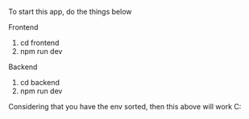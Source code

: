 To start this app, do the things below

Frontend

1. cd frontend
2. npm run dev

Backend

1. cd backend
2. npm run dev

Considering that you have the env sorted, then this above will work C:

